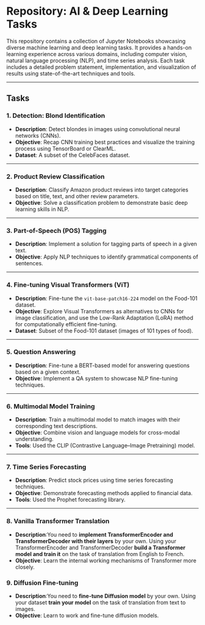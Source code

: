 # Repository: AI & Deep Learning Tasks

This repository contains a collection of Jupyter Notebooks showcasing diverse machine learning and deep learning tasks. It provides a hands-on learning experience across various domains, including computer vision, natural language processing (NLP), and time series analysis. Each task includes a detailed problem statement, implementation, and visualization of results using state-of-the-art techniques and tools.

---

## **Tasks**

### **1. Detection: Blond Identification**
- **Description**: Detect blondes in images using convolutional neural networks (CNNs).
- **Objective**: Recap CNN training best practices and visualize the training process using TensorBoard or ClearML.
- **Dataset**: A subset of the CelebFaces dataset.

---

### **2. Product Review Classification**
- **Description**: Classify Amazon product reviews into target categories based on title, text, and other review parameters.
- **Objective**: Solve a classification problem to demonstrate basic deep learning skills in NLP.

---

### **3. Part-of-Speech (POS) Tagging**
- **Description**: Implement a solution for tagging parts of speech in a given text.
- **Objective**: Apply NLP techniques to identify grammatical components of sentences.

---

### **4. Fine-tuning Visual Transformers (ViT)**
- **Description**: Fine-tune the `vit-base-patch16-224` model on the Food-101 dataset.
- **Objective**: Explore Visual Transformers as alternatives to CNNs for image classification, and use the Low-Rank Adaptation (LoRA) method for computationally efficient fine-tuning.
- **Dataset**: Subset of the Food-101 dataset (images of 101 types of food).

---

### **5. Question Answering**
- **Description**: Fine-tune a BERT-based model for answering questions based on a given context.
- **Objective**: Implement a QA system to showcase NLP fine-tuning techniques.

---

### **6. Multimodal Model Training**
- **Description**: Train a multimodal model to match images with their corresponding text descriptions.
- **Objective**: Combine vision and language models for cross-modal understanding.
- **Tools**: Used the CLIP (Contrastive Language–Image Pretraining) model.

---

### **7. Time Series Forecasting**
- **Description**: Predict stock prices using time series forecasting techniques.
- **Objective**: Demonstrate forecasting methods applied to financial data.
- **Tools**: Used the Prophet forecasting library.

---

### **8. Vanilla Transformer Translation**
- **Description**:You need to **implement TransformerEncoder and TransformerDecoder with their layers** by your own. Using your TransformerEncoder and TransformerDecoder **build a Transformer model and train it** on the task of translation from English to French.
- **Objective**: Learn the internal working mechanisms of Transformer more closely.

### **9. Diffusion Fine-tuning**
- **Description**:You need to **fine-tune Diffusion model** by your own. Using your dataset **train your model** on the task of translation from text to images.
- **Objective**: Learn to work and fine-tune diffusion models.  

